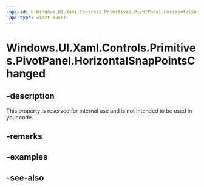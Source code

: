 ```yaml
---
-api-id: E:Windows.UI.Xaml.Controls.Primitives.PivotPanel.HorizontalSnapPointsChanged
-api-type: winrt event
---
```


<!-- Event syntax
public event Windows.Foundation.EventHandler HorizontalSnapPointsChanged<object>
-->

# Windows.UI.Xaml.Controls.Primitives.PivotPanel.HorizontalSnapPointsChanged

## -description
This property is reserved for internal use and is not intended to be used in your code.



## -remarks

## -examples

## -see-also
